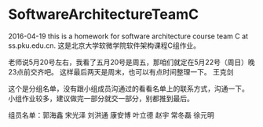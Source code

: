 # SoftwareArchitectureTeamC
2016-04-19
this is a homework for software architecture course team C at ss.pku.edu.cn. 
这是北京大学软微学院软件架构课程C组作业。

老师说5月20号左右，我看了五月20号是周五，那咱们就定在5月22号（周日）晚23点前交齐吧。
这样最后两天是周末，也可以有点时间整理一下。
王克剑

这个是分组名单，没有跟小组成员沟通过的看看名单上的联系方式，沟通一下。
小组作业较多，建议做完一部分就交一部分，别都推到最后。

组员名单：郭海鑫	宋光泽	刘洪通	康安博	叶立德	赵宇	常冬磊	徐元明
